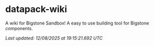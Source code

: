 # datapack-wiki
A wiki for Bigstone Sandbox! A easy to use building tool for Bigstone components.

_Last updated: 12/08/2025 at 19:15:21.692 UTC_
